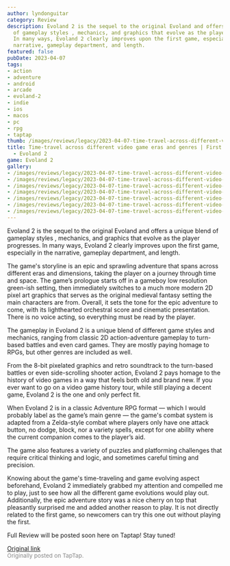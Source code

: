 ```yaml
---
author: lyndonguitar
category: Review
description: Evoland 2 is the sequel to the original Evoland and offers a unique blend
  of gameplay styles , mechanics, and graphics that evolve as the player progresses.
  In many ways, Evoland 2 clearly improves upon the first game, especially in the
  narrative, gameplay department, and length.
featured: false
pubDate: 2023-04-07
tags:
- action
- adventure
- android
- arcade
- evoland-2
- indie
- ios
- macos
- pc
- rpg
- taptap
thumb: /images/reviews/legacy/2023-04-07-time-travel-across-different-video-game-eras-and-genres--first-impressions---evoland-2-0.avif
title: Time-travel across different video game eras and genres | First Impressions
  - Evoland 2
game: Evoland 2
gallery:
- /images/reviews/legacy/2023-04-07-time-travel-across-different-video-game-eras-and-genres--first-impressions---evoland-2-0.avif
- /images/reviews/legacy/2023-04-07-time-travel-across-different-video-game-eras-and-genres--first-impressions---evoland-2-1.avif
- /images/reviews/legacy/2023-04-07-time-travel-across-different-video-game-eras-and-genres--first-impressions---evoland-2-2.avif
- /images/reviews/legacy/2023-04-07-time-travel-across-different-video-game-eras-and-genres--first-impressions---evoland-2-3.avif
- /images/reviews/legacy/2023-04-07-time-travel-across-different-video-game-eras-and-genres--first-impressions---evoland-2-4.avif
- /images/reviews/legacy/2023-04-07-time-travel-across-different-video-game-eras-and-genres--first-impressions---evoland-2-5.avif
- /images/reviews/legacy/2023-04-07-time-travel-across-different-video-game-eras-and-genres--first-impressions---evoland-2-6.avif
---
```

Evoland 2 is the sequel to the original Evoland and offers a unique blend of gameplay styles , mechanics, and graphics that evolve as the player progresses. In many ways, Evoland 2 clearly improves upon the first game, especially in the narrative, gameplay department, and length.

The game's storyline is an epic and sprawling adventure that spans across different eras and dimensions, taking the player on a journey through time and space. The game’s prologue starts off in a gameboy low resolution green-ish setting, then immediately switches to a much more modern 2D pixel art graphics that serves as the original medieval fantasy setting the main characters are from. Overall, it sets the tone for the epic adventure to come, with its lighthearted orchestral score and cinematic presentation. There is no voice acting, so everything must be read by the player.

The gameplay in Evoland 2 is a unique blend of different game styles and mechanics, ranging from classic 2D action-adventure gameplay to turn-based battles and even card games. They are mostly paying homage to RPGs, but other genres are included as well.

From the 8-bit pixelated graphics and retro soundtrack to the turn-based battles or even side-scrolling shooter action, Evoland 2 pays homage to the history of video games in a way that feels both old and brand new. If you ever want to go on a video game history tour, while still playing a decent game, Evoland 2 is the one and only perfect fit.

When Evoland 2 is in a classic Adventure RPG format — which I would probably label as the game’s main genre — the game's combat system is adapted from a Zelda-style combat where players only have one attack button, no dodge, block, nor a variety spells, except for one ability where the current companion comes to the player’s aid.

The game also features a variety of puzzles and platforming challenges that require critical thinking and logic, and sometimes careful timing and precision.

Knowing about the game's time-traveling and game evolving aspect beforehand, Evoland 2 immediately grabbed my attention and compelled me to play, just to see how all the different game evolutions would play out. Additionally, the epic adventure story was a nice cherry on top that pleasantly surprised me and added another reason to play.  It is not directly related to the first game, so newcomers can try this one out without playing the first.

Full Review will be posted soon here on Taptap! Stay tuned!

[Original link](https://www.taptap.io/post/5030481)<br><span style="font-size: 0.95em; color: #888;">Originally posted on TapTap.</span>